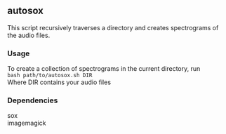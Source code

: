## autosox
This script recursively traverses a directory and creates spectrograms of the audio files.  

### Usage  
To create a collection of spectrograms in the current directory, run  
```bash path/to/autosox.sh DIR```  
Where DIR contains your audio files

### Dependencies
sox  
imagemagick  


